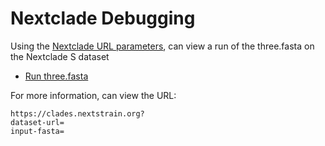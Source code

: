 # Nextclade Debugging

Using the [Nextclade URL parameters](https://docs.nextstrain.org/projects/nextclade/en/stable/user/nextclade-web/url-parameters.html), can view a run of the three.fasta on the Nextclade S dataset


* [Run three.fasta](https://clades.nextstrain.org?dataset-url=https://github.com/j23414/lassa/tree/main/nextclade_data/s&input-fasta=https://raw.githubusercontent.com/j23414/lassa/refs/heads/main/nextclade/debug/three.fasta)


For more information, can view the URL:

```
https://clades.nextstrain.org?
dataset-url=
input-fasta=
```